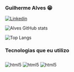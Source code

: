 

### Guilherme Alves 😁

[![Linkedin](https://img.shields.io/badge/LinkedIn-0077B5?style=for-the-badge&logo=linkedin&logoColor=white)](www.linkedin.com/in/guilherme-alves-lima-801693281)

![Alves GitHub stats](https://github-readme-stats.vercel.app/api?username=DevsAlves&show_icons=true&theme=tokyonight)

![Top Langs](https://github-readme-stats.vercel.app/api/top-langs/?username=DevsAlves&layout=compact&theme=dark)

### Tecnologias que eu utilizo
<div style="display: inline-block; padding-top: 10px;">
    <img align="center" alt="html5" src="https://img.shields.io/badge/HTML5-E34F26?style=for-the-badge&logo=html5&logoColor=white"/>
    <img align="center" alt="html5" src="https://img.shields.io/badge/CSS3-1572B6?style=for-the-badge&logo=css3&logoColor=white"/>
    <img  align="center"  alt="html5"  src="https://img.shields.io/badge/JavaScript-F7DF1E?style=for-the-badge&logo=javascript&logoColor=black"/>
</div><br/>


